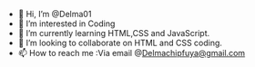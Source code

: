 - 👋 Hi, I’m @Delma01
- 👀 I’m interested in Coding
- 🌱 I’m currently learning HTML,CSS and JavaScript.
- 💞️ I’m looking to collaborate on HTML and CSS coding.
- 📫 How to reach me :Via email @Delmachipfuya@gmail.com

<!---
Delma01/Delma01 is a ✨ special ✨ repository because its `README.md` (this file) appears on your GitHub profile.
You can click the Preview link to take a look at your changes.
--->
